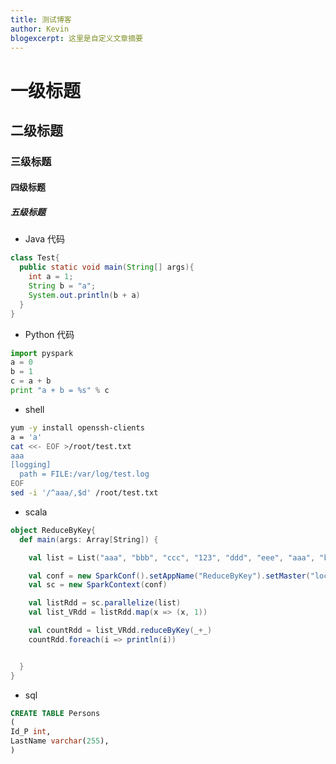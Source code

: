 ```yaml
---
title: 测试博客
author: Kevin
blogexcerpt: 这里是自定义文章摘要
---
```




# 一级标题

## 二级标题

### 三级标题

#### 四级标题

##### 五级标题



- Java 代码

```java
class Test{
  public static void main(String[] args){
  	int a = 1;
    String b = "a";
    System.out.println(b + a)
  }
}
```



- Python 代码

```python
import pyspark
a = 0
b = 1
c = a + b
print "a + b = %s" % c
```



- shell

```bash
yum -y install openssh-clients
a = 'a'
cat <<- EOF >/root/test.txt
aaa
[logging]
  path = FILE:/var/log/test.log
EOF
sed -i '/^aaa/,$d' /root/test.txt
```



- scala

```scala
object ReduceByKey{
  def main(args: Array[String]) {

    val list = List("aaa", "bbb", "ccc", "123", "ddd", "eee", "aaa", "bbb", "ddd", "aaa", "123", "123", "ddd")

    val conf = new SparkConf().setAppName("ReduceByKey").setMaster("local")
    val sc = new SparkContext(conf)

    val listRdd = sc.parallelize(list)
    val list_VRdd = listRdd.map(x => (x, 1))

    val countRdd = list_VRdd.reduceByKey(_+_)
    countRdd.foreach(i => println(i))


  }
}
```



- sql

```sql
CREATE TABLE Persons
(
Id_P int,
LastName varchar(255),
)
```

